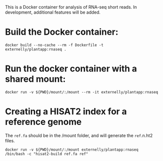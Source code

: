 This is a Docker container for analysis of RNA-seq short reads. In development, additional features will be added.

# Build the Docker container:
```
docker build --no-cache --rm -f Dockerfile -t externelly/plantapp:rnaseq .
```

# Run the docker container with a shared mount:
```
docker run -v ${PWD}/mount/:/mount --rm -it externelly/plantapp:rnaseq
```

# Creating a HISAT2 index for a reference genome

The `ref.fa` should be in the /mount folder, and will generate the `ref`.n.ht2 files. 
```
docker run -v ${PWD}/mount/:/mount externelly/plantapp:rnaseq /bin/bash -c "hisat2-build ref.fa ref"
```